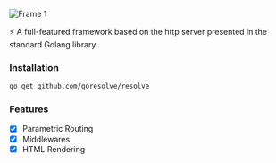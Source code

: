 ![Frame 1](https://user-images.githubusercontent.com/113010734/213919705-3e80acc1-d752-4f20-ab59-f55ee695d434.png)

⚡️ A full-featured framework based on the http server presented in the standard Golang library.

### Installation
```bash
go get github.com/goresolve/resolve
```

### Features
- [X] Parametric Routing
- [X] Middlewares
- [X] HTML Rendering
